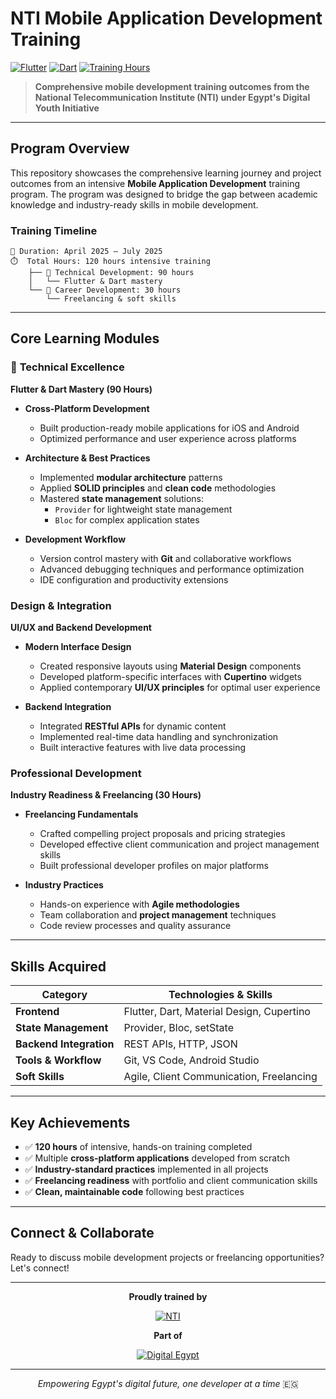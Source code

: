 # NTI Mobile Application Development Training

[![Flutter](https://img.shields.io/badge/Flutter-02569B?style=for-the-badge&logo=flutter&logoColor=white)](https://flutter.dev)
[![Dart](https://img.shields.io/badge/Dart-0175C2?style=for-the-badge&logo=dart&logoColor=white)](https://dart.dev)
[![Training Hours](https://img.shields.io/badge/Training_Hours-120h-brightgreen?style=for-the-badge)](https://nti.sci.eg)

> **Comprehensive mobile development training outcomes from the National Telecommunication Institute (NTI) under Egypt's Digital Youth Initiative**

---

## **Program Overview**

This repository showcases the comprehensive learning journey and project outcomes from an intensive **Mobile Application Development** training program. The program was designed to bridge the gap between academic knowledge and industry-ready skills in mobile development.

### **Training Timeline**

```
📅 Duration: April 2025 – July 2025
⏱️  Total Hours: 120 hours intensive training
    ├── 🔧 Technical Development: 90 hours
    │   └── Flutter & Dart mastery
    └── 💼 Career Development: 30 hours
        └── Freelancing & soft skills
```

---

## **Core Learning Modules**

### 🔧 **Technical Excellence**

**Flutter & Dart Mastery (90 Hours)**

- **Cross-Platform Development**
  - Built production-ready mobile applications for iOS and Android
  - Optimized performance and user experience across platforms
- **Architecture & Best Practices**

  - Implemented **modular architecture** patterns
  - Applied **SOLID principles** and **clean code** methodologies
  - Mastered **state management** solutions:
    - `Provider` for lightweight state management
    - `Bloc` for complex application states

- **Development Workflow**
  - Version control mastery with **Git** and collaborative workflows
  - Advanced debugging techniques and performance optimization
  - IDE configuration and productivity extensions

### **Design & Integration**

**UI/UX and Backend Development**

- **Modern Interface Design**

  - Created responsive layouts using **Material Design** components
  - Developed platform-specific interfaces with **Cupertino** widgets
  - Applied contemporary **UI/UX principles** for optimal user experience

- **Backend Integration**
  - Integrated **RESTful APIs** for dynamic content
  - Implemented real-time data handling and synchronization
  - Built interactive features with live data processing

### **Professional Development**

**Industry Readiness & Freelancing (30 Hours)**

- **Freelancing Fundamentals**

  - Crafted compelling project proposals and pricing strategies
  - Developed effective client communication and project management skills
  - Built professional developer profiles on major platforms

- **Industry Practices**
  - Hands-on experience with **Agile methodologies**
  - Team collaboration and **project management** techniques
  - Code review processes and quality assurance

---

## **Skills Acquired**

| **Category**            | **Technologies & Skills**                 |
| ----------------------- | ----------------------------------------- |
| **Frontend**            | Flutter, Dart, Material Design, Cupertino |
| **State Management**    | Provider, Bloc, setState                  |
| **Backend Integration** | REST APIs, HTTP, JSON                     |
| **Tools & Workflow**    | Git, VS Code, Android Studio              |
| **Soft Skills**         | Agile, Client Communication, Freelancing  |

---

## **Key Achievements**

- ✅ **120 hours** of intensive, hands-on training completed
- ✅ Multiple **cross-platform applications** developed from scratch
- ✅ **Industry-standard practices** implemented in all projects
- ✅ **Freelancing readiness** with portfolio and client communication skills
- ✅ **Clean, maintainable code** following best practices

---

## **Connect & Collaborate**

Ready to discuss mobile development projects or freelancing opportunities? Let's connect!

---

<div align="center">

**Proudly trained by**

[![NTI](https://img.shields.io/badge/National_Telecommunication_Institute-0066CC?style=for-the-badge)](https://nti.sci.eg)

**Part of**

[![Digital Egypt](https://img.shields.io/badge/Digital_Egypt_Youth_Initiative-FF6B35?style=for-the-badge)](https://www.mcit.gov.eg)

---

_Empowering Egypt's digital future, one developer at a time_ 🇪🇬

</div>
